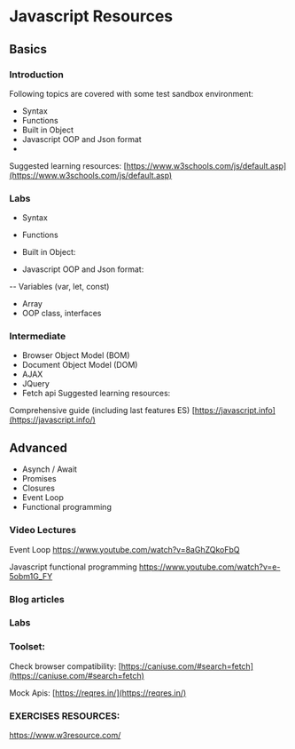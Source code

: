 # Javascript Resources


## Basics

### Introduction
Following topics are covered with some test sandbox environment:

 - Syntax
 - Functions
 - Built in Object
 - Javascript OOP and Json format
 -

Suggested learning resources:
[https://www.w3schools.com/js/default.asp](https://www.w3schools.com/js/default.asp)

### Labs
 - Syntax
 
 - Functions

 - Built in Object:
 
 - Javascript OOP and Json format:
 
 -- Variables (var, let, const)
-  Array
-  OOP class, interfaces



### Intermediate

 - Browser Object Model (BOM)
 - Document Object Model (DOM)
 - AJAX
 - JQuery
- Fetch api
Suggested learning resources:

Comprehensive guide (including last features ES)
[https://javascript.info](https://javascript.info/)



## Advanced
- Asynch / Await
- Promises
- Closures
- Event Loop
- Functional programming

### Video Lectures
Event Loop
https://www.youtube.com/watch?v=8aGhZQkoFbQ

Javascript functional programming
https://www.youtube.com/watch?v=e-5obm1G_FY


### Blog articles


### Labs


### Toolset:



Check browser compatibility:
[https://caniuse.com/#search=fetch](https://caniuse.com/#search=fetch)


Mock Apis:
[https://reqres.in/](https://reqres.in/)


###  EXERCISES RESOURCES:
https://www.w3resource.com/

<!--stackedit_data:
eyJoaXN0b3J5IjpbLTEzMzg4ODA2OSwtODg2MTg0NjQ5LC0zOD
I1NDI4MTIsLTE5NzE0MTYwNTksMTM3NzQyMTI5NSwxOTAwODk5
NjExLDE3NDc4ODgyMTMsNzI0MzYxNzg5LC0xMTU1NTQzMjQyXX
0=
-->